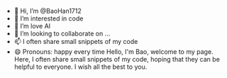 - 👋 Hi, I’m @BaoHan1712
- 👀 I’m interested in code
- 🌱 I’m love AI 
- 💞️ I’m looking to collaborate on ...
- 📫  I often share small snippets of my code
- 😄 Pronouns: happy every time
Hello, I'm Bao, welcome to my page.
Here, I often share small snippets of my code, hoping that they can be helpful to everyone. I wish all the best to you.
